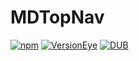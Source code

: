 # MDTopNav
[![npm](https://img.shields.io/npm/dm/localeval.svg?maxAge=2592000)]()
[![VersionEye](https://img.shields.io/versioneye/d/ruby/rails.svg?maxAge=2592000)]()
[![DUB](https://img.shields.io/dub/l/vibe-d.svg?maxAge=2592000)]()
